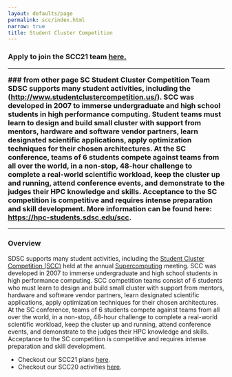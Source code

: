 ```yaml
---
layout: defaults/page
permalink: scc/index.html
narrow: true
title: Student Cluster Competition 
---
```


<h3>Apply to join the SCC21 team <b><a href="https://na.eventscloud.com/ereg/newreg.php?eventid=613507&">here.</a></b>
<hr>
### from other page
   <b> SC Student Cluster Competition Team</b><a name="scc"></a>
    SDSC supports many student activities, including the
    (<a href="http://www.studentclustercompetition.us/">http://www.studentclustercompetition.us/</a>).
    SCC was developed in 2007 to immerse undergraduate and high school students in high performance computing.
    Student teams must learn to design and build small cluster with support from mentors, hardware and
    software vendor partners, learn designated scientific applications, apply optimization techniques
    for their chosen architectures. At the SC conference, teams of 6 students compete against teams
    from all over the world, in a non-stop, 48-hour challenge to complete a real-world scientific workload,
    keep the cluster up and running, attend conference events, and demonstrate to the judges their HPC knowledge
    and skills. Acceptance to the SC competition is competitive and requires intense preparation and skill development.
    More information can be found here: <a href="https://hpc-students.sdsc.edu/scc">https://hpc-students.sdsc.edu/scc</a>.
  
<hr>
<h3>Overview</h3>
<p>SDSC supports many student activities, including the
<a href="http://www.studentclustercompetition.us/">Student Cluster Competition (SCC)</a>
held at the annual <a href="https://supercomputing.org/">Supercomputing</a> meeting.
SCC was developed in 2007 to immerse undergraduate and high school students in high performance computing.
SCC competition teams consist of 6 students who  must learn to design and
build small cluster with support from mentors, hardware and
software vendor partners, learn designated scientific applications, apply optimization techniques
for their chosen architectures. At the SC conference, teams of 6 students compete against teams
from all over the world, in a non-stop, 48-hour challenge to complete a real-world scientific workload,
keep the cluster up and running, attend conference events, and demonstrate to the judges their HPC knowledge
and skills. Acceptance to the SC competition is competitive and requires intense
preparation and skill development.</p>
<ul>
<li> Checkout our SCC21 plans <a href="scc21.html">here</a>. </li>
<li> Checkout our SCC20 activities <a href="scc20.html">here</a>. </li>
</ul>



